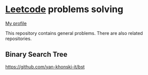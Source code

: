 # [Leetcode](https://leetcode.com/) problems solving

[My profile](https://leetcode.com/yan-khonski-it/)

This repository contains general problems. There are also related repositories.

## Binary Search Tree
https://github.com/yan-khonski-it/bst

